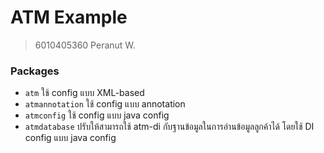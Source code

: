 # ATM Example

> 6010405360 Peranut W.

### Packages

- `atm` ใช้ config แบบ XML-based
- `atmannotation` ใช้ config แบบ annotation
- `atmconfig` ใช้ config แบบ java config
- `atmdatabase` ปรับให้สามารถใช้ atm-di กับฐานข้อมูลในการอ่านข้อมูลลูกค้าได้ โดยใช้ DI config แบบ java config